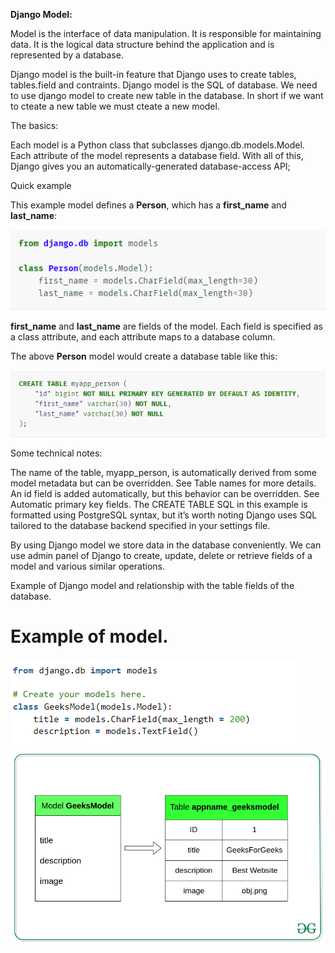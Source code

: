 **Django Model:**

Model is the interface of data manipulation. It is responsible for maintaining data. It is the logical data structure behind the application and is represented by a database.

Django model is the built-in feature that Django uses to create tables, tables.field and contraints.
Django model is the SQL of database. 
We need to use django model to create new table in the database. In short if we want to cteate a new table we must cteate a new model.

The basics:

Each model is a Python class that subclasses django.db.models.Model.
Each attribute of the model represents a database field.
With all of this, Django gives you an automatically-generated database-access API;

Quick example

This example model defines a **Person**, which has a **first_name** and **last_name**:

![img_2.png](img_2.png)

**first_name** and **last_name** are fields of the model. Each field is specified as a class attribute, and each attribute maps to a database column.

The above **Person** model would create a database table like this:

![img_3.png](img_3.png)

Some technical notes:

The name of the table, myapp_person, is automatically derived from some model metadata but can be overridden. See Table names for more details.
An id field is added automatically, but this behavior can be overridden. See Automatic primary key fields.
The CREATE TABLE SQL in this example is formatted using PostgreSQL syntax, but it’s worth noting Django uses SQL tailored to the database backend specified in your settings file.

By using Django model we store data in the database conveniently. We can use admin panel of Django to create, update, delete or retrieve fields of a model and various similar operations.

Example of Django model and relationship with the table fields of the database.
 
# Example of model.
![img_1.png](img_1.png)
![img.png](img.png)